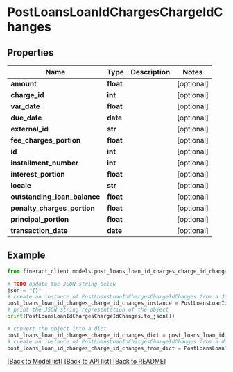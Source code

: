 # PostLoansLoanIdChargesChargeIdChanges


## Properties

Name | Type | Description | Notes
------------ | ------------- | ------------- | -------------
**amount** | **float** |  | [optional] 
**charge_id** | **int** |  | [optional] 
**var_date** | **float** |  | [optional] 
**due_date** | **date** |  | [optional] 
**external_id** | **str** |  | [optional] 
**fee_charges_portion** | **float** |  | [optional] 
**id** | **int** |  | [optional] 
**installment_number** | **int** |  | [optional] 
**interest_portion** | **float** |  | [optional] 
**locale** | **str** |  | [optional] 
**outstanding_loan_balance** | **float** |  | [optional] 
**penalty_charges_portion** | **float** |  | [optional] 
**principal_portion** | **float** |  | [optional] 
**transaction_date** | **date** |  | [optional] 

## Example

```python
from fineract_client.models.post_loans_loan_id_charges_charge_id_changes import PostLoansLoanIdChargesChargeIdChanges

# TODO update the JSON string below
json = "{}"
# create an instance of PostLoansLoanIdChargesChargeIdChanges from a JSON string
post_loans_loan_id_charges_charge_id_changes_instance = PostLoansLoanIdChargesChargeIdChanges.from_json(json)
# print the JSON string representation of the object
print(PostLoansLoanIdChargesChargeIdChanges.to_json())

# convert the object into a dict
post_loans_loan_id_charges_charge_id_changes_dict = post_loans_loan_id_charges_charge_id_changes_instance.to_dict()
# create an instance of PostLoansLoanIdChargesChargeIdChanges from a dict
post_loans_loan_id_charges_charge_id_changes_from_dict = PostLoansLoanIdChargesChargeIdChanges.from_dict(post_loans_loan_id_charges_charge_id_changes_dict)
```
[[Back to Model list]](../README.md#documentation-for-models) [[Back to API list]](../README.md#documentation-for-api-endpoints) [[Back to README]](../README.md)


